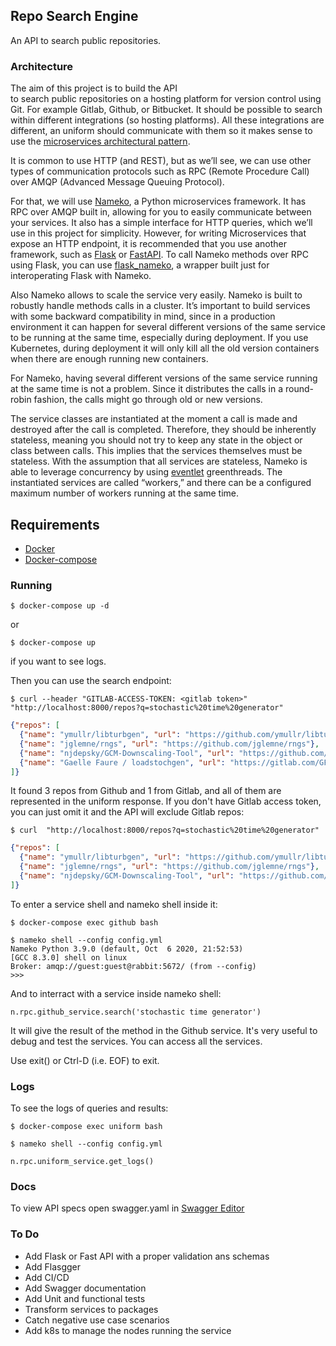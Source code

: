 ## Repo Search Engine

An API to search public repositories.

### Architecture
The aim of this project is to build the API  
to search public repositories on a hosting platform for version control using Git. 
For example Gitlab, Github, or Bitbucket. 
It should be possible to search within different integrations (so hosting platforms).
All these integrations are different, an uniform should communicate with them so it makes sense
to use the [microservices architectural pattern][microservices_article].

It is common to use HTTP (and REST), but as we’ll see, 
we can use other types of communication protocols such as RPC (Remote Procedure Call) 
over AMQP (Advanced Message Queuing Protocol).

For that, we will use [Nameko][nameko], a Python microservices framework. 
It has RPC over AMQP built in, allowing for you to easily communicate between your services. 
It also has a simple interface for HTTP queries, which we’ll use in this project for simplicity. 
However, for writing Microservices that expose an HTTP endpoint, 
it is recommended that you use another framework, such as [Flask][flask] or [FastAPI][fastapi]. 
To call Nameko methods over RPC using Flask, you can use [flask_nameko][flask_nameko], 
a wrapper built just for interoperating Flask with Nameko.

Also Nameko allows to scale the service very easily.
Nameko is built to robustly handle methods calls in a cluster.
It’s important to build services with some backward compatibility in mind, 
since in a production environment it can happen for several different versions of the same 
service to be running at the same time, especially during deployment. 
If you use Kubernetes, during deployment it will only kill all the old version containers 
when there are enough running new containers.

For Nameko, having several different versions of the same service running at the same 
time is not a problem. Since it distributes the calls in a round-robin fashion, 
the calls might go through old or new versions. 

The service classes are instantiated at the moment a call is made and destroyed after 
the call is completed. 
Therefore, they should be inherently stateless, meaning you should not try to keep any 
state in the object or class between calls. 
This implies that the services themselves must be stateless. 
With the assumption that all services are stateless, 
Nameko is able to leverage concurrency by using [eventlet][eventlet] greenthreads. 
The instantiated services are called “workers,” and there can be a configured maximum 
number of workers running at the same time.

## Requirements

* [Docker][docker]
* [Docker-compose][docker-compose]


### Running

```shell script
$ docker-compose up -d
```

or 

```shell script
$ docker-compose up
```
if you want to see logs.

Then you can use the search endpoint:

```shell script
$ curl --header "GITLAB-ACCESS-TOKEN: <gitlab token>" "http://localhost:8000/repos?q=stochastic%20time%20generator"
```
```json
{"repos": [
  {"name": "ymullr/libturbgen", "url": "https://github.com/ymullr/libturbgen"}, 
  {"name": "jglemne/rngs", "url": "https://github.com/jglemne/rngs"}, 
  {"name": "njdepsky/GCM-Downscaling-Tool", "url": "https://github.com/njdepsky/GCM-Downscaling-Tool"}, 
  {"name": "Gaelle Faure / loadstochgen", "url": "https://gitlab.com/GFaure/loadstochgen"}
]}
```
It found 3 repos from Github and 1 from Gitlab, 
and all of them are represented in the uniform response.
If you don't have Gitlab access token, you can just omit it 
and the API will exclude Gitlab repos:

```shell script
$ curl  "http://localhost:8000/repos?q=stochastic%20time%20generator"
```
```json
{"repos": [
  {"name": "ymullr/libturbgen", "url": "https://github.com/ymullr/libturbgen"}, 
  {"name": "jglemne/rngs", "url": "https://github.com/jglemne/rngs"}, 
  {"name": "njdepsky/GCM-Downscaling-Tool", "url": "https://github.com/njdepsky/GCM-Downscaling-Tool"}
]}
```

To enter a service shell and nameko shell inside it:

```shell script
$ docker-compose exec github bash
```

```shell script
$ nameko shell --config config.yml
Nameko Python 3.9.0 (default, Oct  6 2020, 21:52:53) 
[GCC 8.3.0] shell on linux
Broker: amqp://guest:guest@rabbit:5672/ (from --config)
>>> 

```

And to interract with a service inside nameko shell:

```shell script
n.rpc.github_service.search('stochastic time generator')
```

It will give the result of the method in the Github service.
It's very useful to debug and test the services.
You can access all the services.

Use exit() or Ctrl-D (i.e. EOF) to exit.

### Logs

To see the logs of queries and results:

```shell script
$ docker-compose exec uniform bash
```

```shell script
$ nameko shell --config config.yml

```

```shell script
n.rpc.uniform_service.get_logs()
```

### Docs

To view API specs open swagger.yaml in [Swagger Editor][swagger-editor]

### To Do

* Add Flask or Fast API with a proper validation ans schemas
* Add Flasgger
* Add CI/CD
* Add Swagger documentation
* Add Unit and functional tests
* Transform services to packages
* Catch negative use case scenarios
* Add k8s to manage the nodes running the service

[microservices_article]: https://martinfowler.com/articles/microservices.html
[nameko]: https://nameko.readthedocs.io/en/stable/
[flask]: https://flask.palletsprojects.com/en/1.1.x/
[fastapi]: https://fastapi.tiangolo.com/
[flask_nameko]: https://github.com/jessepollak/flask-nameko
[eventlet]: http://eventlet.net/
[docker]: https://docs.docker.com/get-docker/
[docker-compose]: https://docs.docker.com/compose/install/
[swagger-editor]: https://editor.swagger.io/
